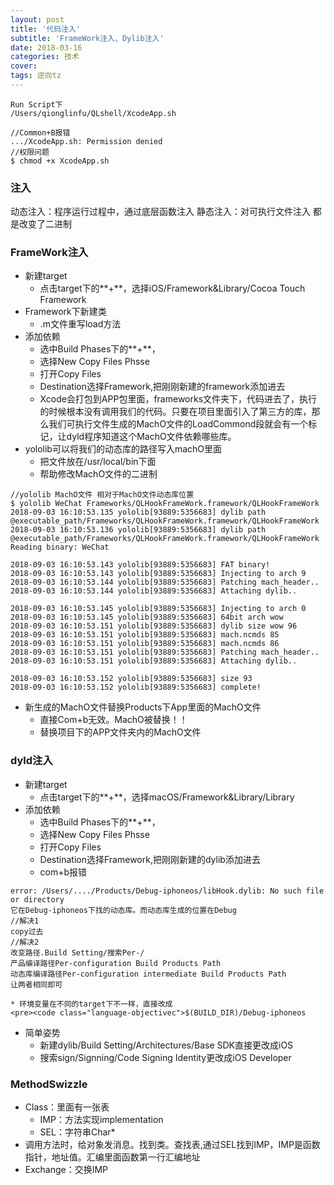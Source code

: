 ```yaml
---
layout: post
title: '代码注入'
subtitle: 'FrameWork注入、Dylib注入'
date: 2018-03-16
categories: 技术
cover: 
tags: 逆向tz
---
```


<pre><code class="language-objectivec">Run Script下
/Users/qionglinfu/QLshell/XcodeApp.sh

//Common+B报错
.../XcodeApp.sh: Permission denied
//权限问题
$ chmod +x XcodeApp.sh
</code></pre>

### 注入
动态注入：程序运行过程中，通过底层函数注入
静态注入：对可执行文件注入
都是改变了二进制

### FrameWork注入
* 新建target
    * 点击target下的**+**，选择iOS/Framework&Library/Cocoa Touch Framework
* Framework下新建类
    * .m文件重写load方法
* 添加依赖
    * 选中Build Phases下的**+**，
    * 选择New Copy Files Phsse
    * 打开Copy Files
    * Destination选择Framework,把刚刚新建的framework添加进去
    * Xcode会打包到APP包里面，frameworks文件夹下，代码进去了，执行的时候根本没有调用我们的代码。只要在项目里面引入了第三方的库，那么我们可执行文件生成的MachO文件的LoadCommond段就会有一个标记，让dyld程序知道这个MachO文件依赖哪些库。
* yololib可以将我们的动态库的路径写入machO里面
    * 把文件放在/usr/local/bin下面 
    * 帮助修改MachO文件的二进制
    
<pre><code class="language-objectivec">//yololib MachO文件 相对于MachO文件动态库位置
$ yololib WeChat Frameworks/QLHookFrameWork.framework/QLHookFrameWork
2018-09-03 16:10:53.135 yololib[93889:5356683] dylib path @executable_path/Frameworks/QLHookFrameWork.framework/QLHookFrameWork
2018-09-03 16:10:53.136 yololib[93889:5356683] dylib path @executable_path/Frameworks/QLHookFrameWork.framework/QLHookFrameWork
Reading binary: WeChat

2018-09-03 16:10:53.143 yololib[93889:5356683] FAT binary!
2018-09-03 16:10:53.143 yololib[93889:5356683] Injecting to arch 9
2018-09-03 16:10:53.144 yololib[93889:5356683] Patching mach_header..
2018-09-03 16:10:53.144 yololib[93889:5356683] Attaching dylib..

2018-09-03 16:10:53.145 yololib[93889:5356683] Injecting to arch 0
2018-09-03 16:10:53.145 yololib[93889:5356683] 64bit arch wow
2018-09-03 16:10:53.151 yololib[93889:5356683] dylib size wow 96
2018-09-03 16:10:53.151 yololib[93889:5356683] mach.ncmds 85
2018-09-03 16:10:53.151 yololib[93889:5356683] mach.ncmds 86
2018-09-03 16:10:53.151 yololib[93889:5356683] Patching mach_header..
2018-09-03 16:10:53.151 yololib[93889:5356683] Attaching dylib..

2018-09-03 16:10:53.152 yololib[93889:5356683] size 93
2018-09-03 16:10:53.152 yololib[93889:5356683] complete!
</code></pre>

* 新生成的MachO文件替换Products下App里面的MachO文件
    * 直接Com+b无效。MachO被替换！！
    * 替换项目下的APP文件夹内的MachO文件


### dyld注入
* 新建target
    * 点击target下的**+**，选择macOS/Framework&Library/Library
* 添加依赖
    * 选中Build Phases下的**+**，
    * 选择New Copy Files Phsse
    * 打开Copy Files
    * Destination选择Framework,把刚刚新建的dylib添加进去
    * com+b报错
<pre><code class="language-objectivec">error: /Users/..../Products/Debug-iphoneos/libHook.dylib: No such file or directory
它在Debug-iphoneos下找的动态库。而动态库生成的位置在Debug
//解决1
copy过去
//解决2
改变路径.Build Setting/搜索Per-/
产品编译路径Per-configuration Build Products Path
动态库编译路径Per-configuration intermediate Build Products Path
让两者相同即可
</code></pre>
    * 环境变量在不同的target下不一样，直接改成
    <pre><code class="language-objectivec">$(BUILD_DIR)/Debug-iphoneos
</code></pre>

* 简单姿势
    * 新建dylib/Build Setting/Architectures/Base SDK直接更改成iOS
    * 搜索sign/Signning/Code Signing Identity更改成iOS Developer

### MethodSwizzle

* Class：里面有一张表
   * IMP：方法实现implementation
   * SEL：字符串Char*
* 调用方法时，给对象发消息。找到类。查找表,通过SEL找到IMP，IMP是函数指针，地址值。汇编里面函数第一行汇编地址
* Exchange：交换IMP

